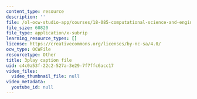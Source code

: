 ```yaml
---
content_type: resource
description: ''
file: /ol-ocw-studio-app/courses/18-085-computational-science-and-engineering-i-fall-2008/c4c0a53f22c2527a3e297f7ffc6acc17_JWrrPuJf2nA.srt
file_size: 60820
file_type: application/x-subrip
learning_resource_types: []
license: https://creativecommons.org/licenses/by-nc-sa/4.0/
ocw_type: OCWFile
resourcetype: Other
title: 3play caption file
uid: c4c0a53f-22c2-527a-3e29-7f7ffc6acc17
video_files:
  video_thumbnail_file: null
video_metadata:
  youtube_id: null
---
```

